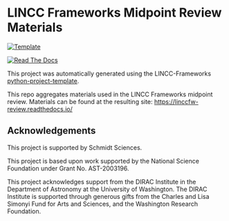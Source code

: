 # LINCC Frameworks Midpoint Review Materials

[![Template](https://img.shields.io/badge/Template-LINCC%20Frameworks%20Python%20Project%20Template-brightgreen)](https://lincc-ppt.readthedocs.io/en/latest/)

[![Read The Docs](https://img.shields.io/readthedocs/lfw-mpr)](https://linccfw-review.readthedocs.io/)

This project was automatically generated using the LINCC-Frameworks 
[python-project-template](https://github.com/lincc-frameworks/python-project-template).

This repo aggregates materials used in the LINCC Frameworks midpoint review. 
Materials can be found at the resulting site: https://linccfw-review.readthedocs.io/


## Acknowledgements

This project is supported by Schmidt Sciences.

This project is based upon work supported by the National Science Foundation under Grant No. AST-2003196.

This project acknowledges support from the DIRAC Institute in the Department of Astronomy at the University of Washington. The DIRAC Institute is supported through generous gifts from the Charles and Lisa Simonyi Fund for Arts and Sciences, and the Washington Research Foundation.
